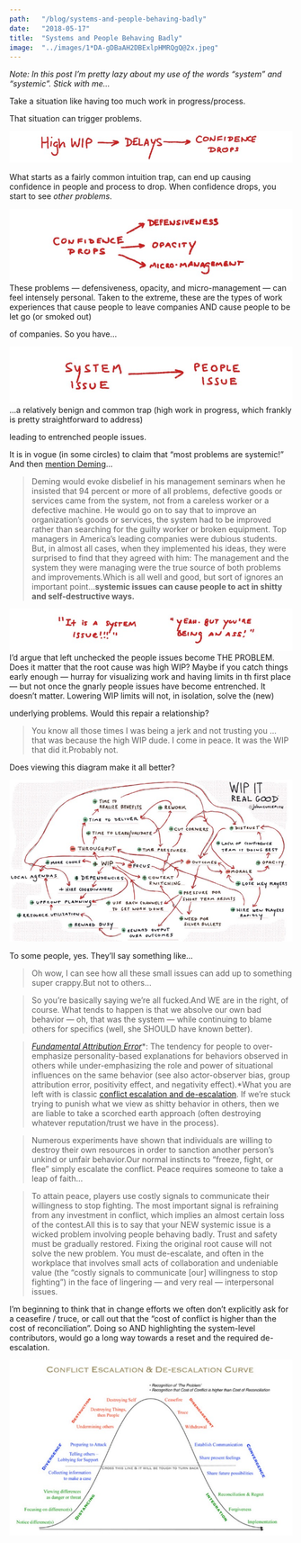 ```yaml
---
path:	"/blog/systems-and-people-behaving-badly"
date:	"2018-05-17"
title:	"Systems and People Behaving Badly"
image:	"../images/1*DA-gDBaAH2DBExlpHMRQgQ@2x.jpeg"
---
```


*Note: In this post I’m pretty lazy about my use of the words “system” and “systemic”. Stick with me…*

Take a situation like having too much work in progress/process.

That situation can trigger problems.

![](../images/1*DA-gDBaAH2DBExlpHMRQgQ@2x.jpeg)

What starts as a fairly common intuition trap, can end up causing confidence in people and process to drop. When confidence drops, you start to see *other problems*.

![](../images/1*oOKM5c0b_S1BT07jFPwEog@2x.jpeg)These problems — defensiveness, opacity, and micro-management — can feel intensely personal. Taken to the extreme, these are the types of work experiences that cause people to leave companies AND cause people to be let go (or smoked out)

 of companies. So you have…

![](../images/1*EDKfUhTrcSDZZU7UBm08qg@2x.jpeg)…a relatively benign and common trap (high work in progress, which frankly is pretty straightforward to address)

 leading to entrenched people issues.

It is in vogue (in some circles) to claim that “most problems are systemic!” And then [mention Deming](https://www.leanblog.org/2012/03/the-cause-of-94-of-problems-is-really/)…


> Deming would evoke disbelief in his management seminars when he insisted that 94 percent or more of all problems, defective goods or services came from the system, not from a careless worker or a defective machine. He would go on to say that to improve an organization’s goods or services, the system had to be improved rather than searching for the guilty worker or broken equipment. Top managers in America’s leading companies were dubious students. But, in almost all cases, when they implemented his ideas, they were surprised to find that they agreed with him: The management and the system they were managing were the true source of both problems and improvements.Which is all well and good, but sort of ignores an important point…**systemic issues can cause people to act in shitty and self-destructive ways.**

![](../images/1*_2dxENj9AIk2KIvHqb95Rw@2x.jpeg)I’d argue that left unchecked the people issues become THE PROBLEM. Does it matter that the root cause was high WIP? Maybe if you catch things early enough — hurray for visualizing work and having limits in th first place — but not once the gnarly people issues have become entrenched. It doesn’t matter. Lowering WIP limits will not, in isolation, solve the (new)

 underlying problems. Would this repair a relationship?


> You know all those times I was being a jerk and not trusting you … that was because the high WIP dude. I come in peace. It was the WIP that did it.Probably not.

Does viewing this diagram make it all better?

![](../images/1*DS62oznyOks-KIosSgObRA@2x.jpeg)

To some people, yes. They’ll say something like…


> Oh wow, I can see how all these small issues can add up to something super crappy.But not to others…


> So you’re basically saying we’re all fucked.And WE are in the right, of course. What tends to happen is that we absolve our own bad behavior — oh, that was the system — while continuing to blame others for specifics (well, she SHOULD have known better).


> [*Fundamental Attribution Error*](https://en.m.wikipedia.org/wiki/Fundamental_attribution_error)*: The tendency for people to over-emphasize personality-based explanations for behaviors observed in others while under-emphasizing the role and power of situational influences on the same behavior (see also actor-observer bias, group attribution error, positivity effect, and negativity effect).*What you are left with is classic [conflict escalation and de-escalation](http://ftp.iza.org/dp7492.pdf). If we’re stuck trying to punish what we view as shitty behavior in others, then we are liable to take a scorched earth approach (often destroying whatever reputation/trust we have in the process).


> Numerous experiments have shown that individuals are willing to destroy their own resources in order to sanction another person’s unkind or unfair behavior.Our normal instincts to “freeze, fight, or flee” simply escalate the conflict. Peace requires someone to take a leap of faith…


> To attain peace, players use costly signals to communicate their willingness to stop fighting. The most important signal is refraining from any investment in conflict, which implies an almost certain loss of the contest.All this is to say that your NEW systemic issue is a wicked problem involving people behaving badly. Trust and safety must be gradually restored. Fixing the original root cause will not solve the new problem. You must de-escalate, and often in the workplace that involves small acts of collaboration and undeniable value (the “costly signals to communicate [our] willingness to stop fighting”) in the face of lingering — and very real — interpersonal issues.

I’m beginning to think that in change efforts we often don’t explicitly ask for a ceasefire / truce, or call out that the “cost of conflict is higher than the cost of reconciliation”. Doing so AND highlighting the system-level contributors, would go a long way towards a reset and the required de-escalation.

![](../images/1*AoZU34ozcfpfiuykKNnuOQ@2x.jpeg)